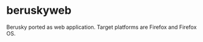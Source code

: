 beruskyweb
==========

Berusky ported as web application. Target platforms are Firefox and Firefox OS.
